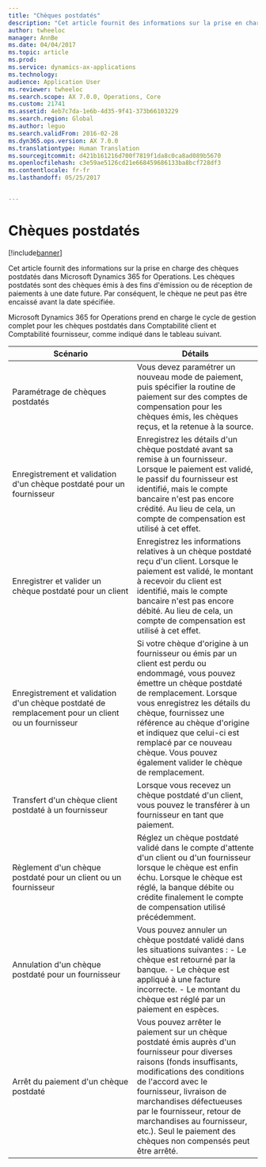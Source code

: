 ```yaml
---
title: "Chèques postdatés"
description: "Cet article fournit des informations sur la prise en charge des chèques postdatés dans Microsoft Dynamics 365 for Operations. Les chèques postdatés sont des chèques émis à des fins d&quot;émission ou de réception de paiements à une date future. Par conséquent, le chèque ne peut pas être encaissé avant la date spécifiée."
author: twheeloc
manager: AnnBe
ms.date: 04/04/2017
ms.topic: article
ms.prod: 
ms.service: dynamics-ax-applications
ms.technology: 
audience: Application User
ms.reviewer: twheeloc
ms.search.scope: AX 7.0.0, Operations, Core
ms.custom: 21741
ms.assetid: 4eb7c7da-1e6b-4d35-9f41-373b66103229
ms.search.region: Global
ms.author: leguo
ms.search.validFrom: 2016-02-28
ms.dyn365.ops.version: AX 7.0.0
ms.translationtype: Human Translation
ms.sourcegitcommit: d421b161216d700f7819f1da8c0ca8ad089b5670
ms.openlocfilehash: c3e59ae5126cd21e668459686133ba8bcf728df3
ms.contentlocale: fr-fr
ms.lasthandoff: 05/25/2017


---
```


# <a name="postdated-checks"></a>Chèques postdatés

[!include[banner](../includes/banner.md)]


Cet article fournit des informations sur la prise en charge des chèques postdatés dans Microsoft Dynamics 365 for Operations. Les chèques postdatés sont des chèques émis à des fins d'émission ou de réception de paiements à une date future. Par conséquent, le chèque ne peut pas être encaissé avant la date spécifiée.

Microsoft Dynamics 365 for Operations prend en charge le cycle de gestion complet pour les chèques postdatés dans Comptabilité client et Comptabilité fournisseur, comme indiqué dans le tableau suivant.
<table>
<colgroup>
<col width="50%" />
<col width="50%" />
</colgroup>
<thead>
<tr class="header">
<th>Scénario</th>
<th>Détails</th>
</tr>
</thead>
<tbody>
<tr class="odd">
<td>Paramétrage de chèques postdatés</td>
<td>Vous devez paramétrer un nouveau mode de paiement, puis spécifier la routine de paiement sur des comptes de compensation pour les chèques émis, les chèques reçus, et la retenue à la source.</td>
</tr>
<tr class="even">
<td>Enregistrement et validation d'un chèque postdaté pour un fournisseur</td>
<td>Enregistrez les détails d'un chèque postdaté avant sa remise à un fournisseur. Lorsque le paiement est validé, le passif du fournisseur est identifié, mais le compte bancaire n'est pas encore crédité. Au lieu de cela, un compte de compensation est utilisé à cet effet.</td>
</tr>
<tr class="odd">
<td>Enregistrer et valider un chèque postdaté pour un client</td>
<td>Enregistrez les informations relatives à un chèque postdaté reçu d'un client. Lorsque le paiement est validé, le montant à recevoir du client est identifié, mais le compte bancaire n'est pas encore débité. Au lieu de cela, un compte de compensation est utilisé à cet effet.</td>
</tr>
<tr class="even">
<td>Enregistrement et validation d'un chèque postdaté de remplacement pour un client ou un fournisseur</td>
<td>
Si votre chèque d'origine à un fournisseur ou émis par un client est perdu ou endommagé, vous pouvez émettre un chèque postdaté de remplacement. Lorsque vous enregistrez les détails du chèque, fournissez une référence au chèque d'origine et indiquez que celui-ci est remplacé par ce nouveau chèque. Vous pouvez également valider le chèque de remplacement.</td>
</tr>
<tr class="odd">
<td>Transfert d'un chèque client postdaté à un fournisseur</td>
<td>Lorsque vous recevez un chèque postdaté d'un client, vous pouvez le transférer à un fournisseur en tant que paiement.</td>
</tr>
<tr class="even">
<td>Règlement d'un chèque postdaté pour un client ou un fournisseur</td>
<td>Réglez un chèque postdaté validé dans le compte d'attente d'un client ou d'un fournisseur lorsque le chèque est enfin échu. Lorsque le chèque est réglé, la banque débite ou crédite finalement le compte de compensation utilisé précédemment.</td>
</tr>
<tr class="odd">
<td>Annulation d'un chèque postdaté pour un fournisseur</td>
<td>Vous pouvez annuler un chèque postdaté validé dans les situations suivantes : - Le chèque est retourné par la banque.
- Le chèque est appliqué à une facture incorrecte.
- Le montant du chèque est réglé par un paiement en espèces.
</td>
</tr>
<tr class="even">
<td>Arrêt du paiement d'un chèque postdaté</td>
<td>Vous pouvez arrêter le paiement sur un chèque postdaté émis auprès d'un fournisseur pour diverses raisons (fonds insuffisants, modifications des conditions de l'accord avec le fournisseur, livraison de marchandises défectueuses par le fournisseur, retour de marchandises au fournisseur, etc.). Seul le paiement des chèques non compensés peut être arrêté.</td>
</tr>
</tbody>
</table>







